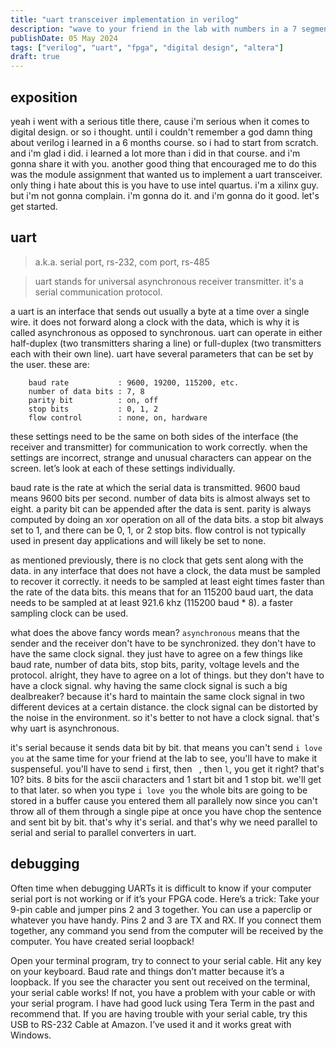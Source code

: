 ```yaml
---
title: "uart transceiver implementation in verilog"
description: "wave to your friend in the lab with numbers in a 7 segment display"
publishDate: 05 May 2024
tags: ["verilog", "uart", "fpga", "digital design", "altera"]
draft: true
---
```


## exposition

yeah i went with a serious title there, cause i'm serious when it comes to digital design. or so i thought. until i couldn't remember a god damn thing about verilog i learned in a 6 months course. so i had to start from scratch. and i'm glad i did. i learned a lot more than i did in that course. and i'm gonna share it with you. another good thing that encouraged me to do this was the module assignment that wanted us to implement a uart transceiver. only thing i hate about this is you have to use intel quartus. i'm a xilinx guy. but i'm not gonna complain. i'm gonna do it. and i'm gonna do it good. let's get started.

## uart

> a.k.a. serial port, rs-232, com port, rs-485

> uart stands for universal asynchronous receiver transmitter. it's a serial communication protocol.

a uart is an interface that sends out usually a byte at a time over a single wire. it does not forward along a clock with the data, which is why it is called asynchronous as opposed to synchronous. uart can operate in either half-duplex (two transmitters sharing a line) or full-duplex (two transmitters each with their own line). uart have several parameters that can be set by the user. these are:

```
    baud rate           : 9600, 19200, 115200, etc.
    number of data bits : 7, 8
    parity bit          : on, off
    stop bits           : 0, 1, 2
    flow control        : none, on, hardware
```

these settings need to be the same on both sides of the interface (the receiver and transmitter) for communication to work correctly. when the settings are incorrect, strange and unusual characters can appear on the screen. let’s look at each of these settings individually.

baud rate is the rate at which the serial data is transmitted. 9600 baud means 9600 bits per second. number of data bits is almost always set to eight. a parity bit can be appended after the data is sent. parity is always computed by doing an xor operation on all of the data bits. a stop bit always set to 1, and there can be 0, 1, or 2 stop bits. flow control is not typically used in present day applications and will likely be set to none.

as mentioned previously, there is no clock that gets sent along with the data. in any interface that does not have a clock, the data must be sampled to recover it correctly. it needs to be sampled at least eight times faster than the rate of the data bits. this means that for an 115200 baud uart, the data needs to be sampled at at least 921.6 khz (115200 baud \* 8). a faster sampling clock can be used.

what does the above fancy words mean? `asynchronous` means that the sender and the receiver don't have to be synchronized. they don't have to have the same clock signal. they just have to agree on a few things like baud rate, number of data bits, stop bits, parity, voltage levels and the protocol. alright, they have to agree on a lot of things. but they don't have to have a clock signal. why having the same clock signal is such a big dealbreaker? because it's hard to maintain the same clock signal in two different devices at a certain distance. the clock signal can be distorted by the noise in the environment. so it's better to not have a clock signal. that's why uart is asynchronous.

it's serial because it sends data bit by bit. that means you can't send `i love you` at the same time for your friend at the lab to see, you'll have to make it suspenseful. you'll have to send `i` first, then ` `, then `l`, you get it right? that's 10? bits. 8 bits for the ascii characters and 1 start bit and 1 stop bit. we'll get to that later. so when you type `i love you` the whole bits are going to be stored in a buffer cause you entered them all parallely now since you can't throw all of them through a single pipe at once you have chop the sentence and sent bit by bit. that's why it's serial. and that's why we need parallel to serial and serial to parallel converters in uart.

## debugging

Often time when debugging UARTs it is difficult to know if your computer serial port is not working or if it’s your FPGA code. Here’s a trick: Take your 9-pin cable and jumper pins 2 and 3 together. You can use a paperclip or whatever you have handy. Pins 2 and 3 are TX and RX. If you connect them together, any command you send from the computer will be received by the computer. You have created serial loopback!

Open your terminal program, try to connect to your serial cable. Hit any key on your keyboard. Baud rate and things don’t matter because it’s a loopback. If you see the character you sent out received on the terminal, your serial cable works! If not, you have a problem with your cable or with your serial program. I have had good luck using Tera Term in the past and recommend that. If you are having trouble with your serial cable, try this USB to RS-232 Cable at Amazon. I’ve used it and it works great with Windows.
